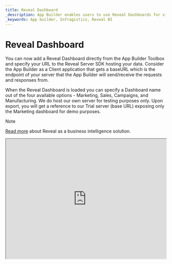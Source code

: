 ```yaml
---
title: Reveal Dashboard
_description: App Builder enables users to use Reveal Dashboards for visualizing data and data analytics 
_keywords: App builder, Infragistics, Reveal BI
---
```


# Reveal Dashboard
You can now add a Reveal Dashboard directly from the App Builder Toolbox and specify your URL to the Reveal Server SDK hosting your data. Consider the App Builder as a Client application that gets a baseURL which is the endpoint of your server that the App Builder will send/receive the requests and responses from.

When the Reveal Dashboard is loaded you can specify a Dashboard name out of the four available options - Marketing, Sales, Campaigns, and Manufacturing. We do host our own server for testing purposes only. Upon export, you will get a reference to our Trial server (base URL) exposing only the Marketing dashboard for demo purposes.

> [!NOTE]
> [Read more](https://help.revealbi.io/web/overview/) about Reveal as a business intelligence solution.

<iframe id="frame" style="aspect-ratio: 4/3; width: 100%;" src="https://appbuilder.indigo.design/app/wrwn5yv0tcjg/preview"/>

## Known issues and limitations
- Using Custom Theme with font that contains spaces doesn't affect text inside visualizations.
- Reveal View resizing problems when Display scale is different than 100%. **Workaround:** set Padding of the wrapping (parent) Reveal Dashboard. [Example](https://appbuilder.indigo.design/app/wrwn5yv0tcjg/preview) with padding of the step container where the reveal dashboard is places.
- Editing dashboards in App Builder Preview might lead to unexpected errors from the server.
